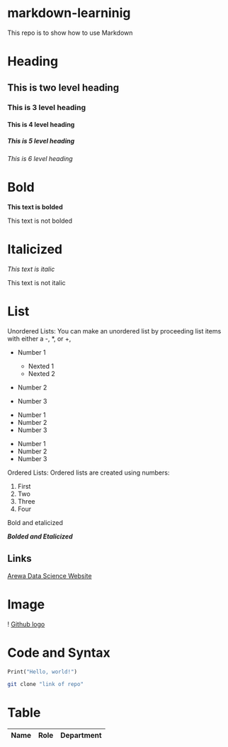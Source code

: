 # markdown-learninig
This repo is to show how to use Markdown


# Heading

## This is two level heading

### This is 3 level heading

#### This is 4 level heading

##### This is 5 level heading

###### This is 6 level heading
 

# Bold

**This text is bolded**

This text is not bolded


# Italicized

_This text is italic_

This text is not italic

# List

Unordered Lists: You can make an unordered list by proceeding list items with either a -, *, or +,

- Number 1
  - Nexted 1
  - Nexted 2
  
- Number 2
- Number 3

* Number 1
* Number 2
* Number 3

+ Number 1
+ Number 2
+ Number 3

Ordered Lists: Ordered lists are created using numbers:


1. First
2. Two
3. Three
4. Four

Bold and etalicized

_**Bolded and Etalicized**_


## Links

[Arewa Data Science Website](https://github.com/arewadataScience/python-programming-fellowship)

# Image
! [Github logo]()


# Code and Syntax


```python
Print("Hello, world!")
```


```bash
git clone "link of repo"
```


# Table

| Name     | Role    | Department   |
|----------|---------|--------------|

